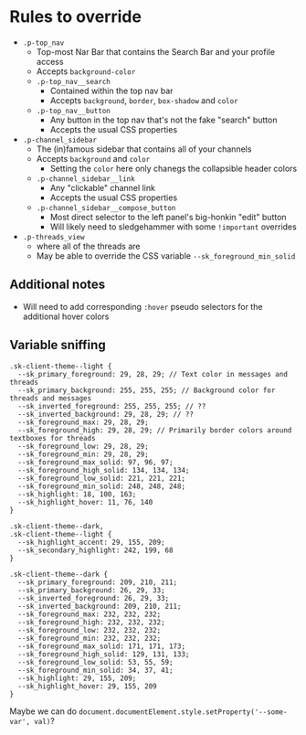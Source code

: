 # Rules to override
- `.p-top_nav`
  - Top-most Nar Bar that contains the Search Bar and your profile access
  - Accepts `background-color`
  - `.p-top_nav__search`
    - Contained within the top nav bar
    - Accepts `background`, `border`, `box-shadow` and `color`
  - `.p-top_nav__button`
    - Any button in the top nav that's not the fake "search" button
    - Accepts the usual CSS properties
- `.p-channel_sidebar`
  - The (in)famous sidebar that contains all of your channels
  - Accepts `background` and `color`
    - Setting the `color` here only chanegs the collapsible header colors
  - `.p-channel_sidebar__link`
    - Any "clickable" channel link
    - Accepts the usual CSS properties
  - `.p-channel_sidebar__compose_button`
    - Most direct selector to the left panel's big-honkin "edit" button
    - Will likely need to sledgehammer with some `!important` overrides
- `.p-threads_view`
  - where all of the threads are
  - May be able to override the CSS variable `--sk_foreground_min_solid`

## Additional notes
- Will need to add corresponding `:hover` pseudo selectors for the additional hover colors

## Variable sniffing
```
.sk-client-theme--light {
  --sk_primary_foreground: 29, 28, 29; // Text color in messages and threads
  --sk_primary_background: 255, 255, 255; // Background color for threads and messages
  --sk_inverted_foreground: 255, 255, 255; // ??
  --sk_inverted_background: 29, 28, 29; // ??
  --sk_foreground_max: 29, 28, 29;
  --sk_foreground_high: 29, 28, 29; // Primarily border colors around textboxes for threads
  --sk_foreground_low: 29, 28, 29;
  --sk_foreground_min: 29, 28, 29;
  --sk_foreground_max_solid: 97, 96, 97;
  --sk_foreground_high_solid: 134, 134, 134;
  --sk_foreground_low_solid: 221, 221, 221;
  --sk_foreground_min_solid: 248, 248, 248;
  --sk_highlight: 18, 100, 163;
  --sk_highlight_hover: 11, 76, 140
}

.sk-client-theme--dark,
.sk-client-theme--light {
  --sk_highlight_accent: 29, 155, 209;
  --sk_secondary_highlight: 242, 199, 68
}

.sk-client-theme--dark {
  --sk_primary_foreground: 209, 210, 211;
  --sk_primary_background: 26, 29, 33;
  --sk_inverted_foreground: 26, 29, 33;
  --sk_inverted_background: 209, 210, 211;
  --sk_foreground_max: 232, 232, 232;
  --sk_foreground_high: 232, 232, 232;
  --sk_foreground_low: 232, 232, 232;
  --sk_foreground_min: 232, 232, 232;
  --sk_foreground_max_solid: 171, 171, 173;
  --sk_foreground_high_solid: 129, 131, 133;
  --sk_foreground_low_solid: 53, 55, 59;
  --sk_foreground_min_solid: 34, 37, 41;
  --sk_highlight: 29, 155, 209;
  --sk_highlight_hover: 29, 155, 209
}
```

Maybe we can do `document.documentElement.style.setProperty('--some-var', val)`?
